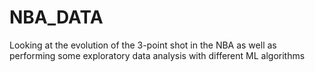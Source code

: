 # NBA_DATA
Looking at the evolution of the 3-point shot in the NBA as well as performing some exploratory data analysis with different ML algorithms
